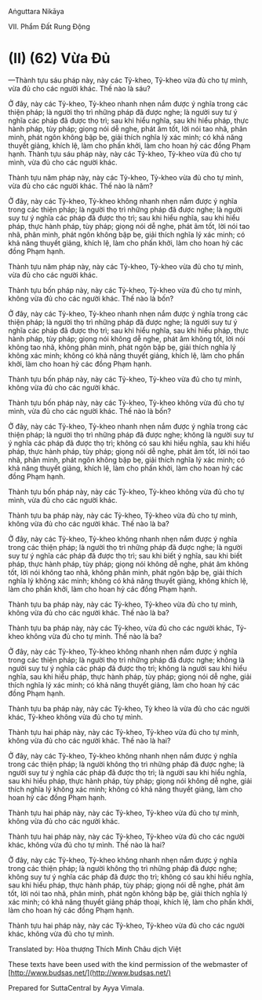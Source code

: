  

Aṅguttara Nikāya

VII. Phẩm Ðất Rung Ðộng

# (II) (62) Vừa Ðủ

—Thành tựu sáu pháp này, này các Tỷ-kheo, Tỷ-kheo vừa đủ cho tự mình, vừa đủ cho các người khác. Thế nào là sáu?

Ở đây, này các Tỷ-kheo, Tỷ-kheo nhanh nhẹn nắm được ý nghĩa trong các thiện pháp; là người thọ trì những pháp đã được nghe; là người suy tư ý nghĩa các pháp đã được thọ trì; sau khi hiểu nghĩa, sau khi hiểu pháp, thực hành pháp, tùy pháp; giọng nói dễ nghe, phát âm tốt, lời nói tao nhã, phân minh, phát ngôn không bập bẹ, giải thích nghĩa lý xác minh; có khả năng thuyết giảng, khích lệ, làm cho phấn khởi, làm cho hoan hỷ các đồng Phạm hạnh. Thành tựu sáu pháp này, này các Tỷ-kheo, Tỷ-kheo vừa đủ cho tự mình, vừa đủ cho các người khác.

Thành tựu năm pháp này, này các Tỷ-kheo, Tỷ-kheo vừa đủ cho tự mình, vừa đủ cho các người khác. Thế nào là năm?

Ở đây, này các Tỷ-kheo, Tỷ-kheo không nhanh nhẹn nắm được ý nghĩa trong các thiện pháp; là người thọ trì những pháp đã được nghe; là người suy tư ý nghĩa các pháp đã được thọ trì; sau khi hiểu nghĩa, sau khi hiểu pháp, thực hành pháp, tùy pháp; giọng nói dễ nghe, phát âm tốt, lời nói tao nhã, phân minh, phát ngôn không bập bẹ, giải thích nghĩa lý xác minh; có khả năng thuyết giảng, khích lệ, làm cho phấn khởi, làm cho hoan hỷ các đồng Phạm hạnh.

Thành tựu năm pháp này, này các Tỷ-kheo, Tỷ-kheo vừa đủ cho tự mình, vừa đủ cho các người khác.

Thành tựu bốn pháp này, này các Tỷ-kheo, Tỷ-kheo vừa đủ cho tự mình, không vừa đủ cho các người khác. Thế nào là bốn?

Ở đây, này các Tỷ-kheo, Tỷ-kheo nhanh nhẹn nắm được ý nghĩa trong các thiện pháp; là người thọ trì những pháp đã được nghe; là người suy tư ý nghĩa các pháp đã được thọ trì; sau khi hiểu nghĩa, sau khi hiểu pháp, thực hành pháp, tùy pháp; giọng nói không dễ nghe, phát âm không tốt, lời nói không tao nhã, không phân minh, phát ngôn bập bẹ, giải thích nghĩa lý không xác minh; không có khả năng thuyết giảng, khích lệ, làm cho phấn khởi, làm cho hoan hỷ các đồng Phạm hạnh.

Thành tựu bốn pháp này, này các Tỷ-kheo, Tỷ-kheo vừa đủ cho tự mình, không vừa đủ cho các người khác.

Thành tựu bốn pháp này, này các Tỷ-kheo, Tỷ-kheo không vừa đủ cho tự mình, vừa đủ cho các người khác. Thế nào là bốn?

Ở đây, này các Tỷ-kheo, Tỷ-kheo nhanh nhẹn nắm được ý nghĩa trong các thiện pháp; là người thọ trì những pháp đã được nghe; không là người suy tư ý nghĩa các pháp đã được thọ trì; không có sau khi hiểu nghĩa, sau khi hiểu pháp, thực hành pháp, tùy pháp; giọng nói dễ nghe, phát âm tốt, lời nói tao nhã, phân minh, phát ngôn không bập bẹ, giải thích nghĩa lý xác minh; có khả năng thuyết giảng, khích lệ, làm cho phấn khởi, làm cho hoan hỷ các đồng Phạm hạnh.

Thành tựu bốn pháp này, này các Tỷ-kheo, Tỷ-kheo không vừa đủ cho tự mình, vừa đủ cho các người khác.

Thành tựu ba pháp này, này các Tỷ-kheo, Tỷ-kheo vừa đủ cho tự mình, không vừa đủ cho các người khác. Thế nào là ba?

Ở đây, này các Tỷ-kheo, Tỷ-kheo không nhanh nhẹn nắm được ý nghĩa trong các thiện pháp; là người thọ trì những pháp đã được nghe; là người suy tư ý nghĩa các pháp đã được thọ trì; sau khi biết ý nghĩa, sau khi biết pháp, thực hành pháp, tùy pháp; giọng nói không dễ nghe, phát âm không tốt, lời nói không tao nhã, không phân minh, phát ngôn bập bẹ, giải thích nghĩa lý không xác minh; không có khả năng thuyết giảng, không khích lệ, làm cho phấn khởi, làm cho hoan hỷ các đồng Phạm hạnh.

Thành tựu ba pháp này, này các Tỷ-kheo, Tỷ-kheo vừa đủ cho tự mình, không vừa đủ cho các người khác. Thế nào là ba?

Thành tựu ba pháp này, này các Tỷ-kheo, vừa đủ cho các người khác, Tỷ-kheo không vừa đủ cho tự mình. Thế nào là ba?

Ở đây, này các Tỷ-kheo, Tỷ-kheo không nhanh nhẹn nắm được ý nghĩa trong các thiện pháp; là người thọ trì những pháp đã được nghe; không là người suy tư ý nghĩa các pháp đã được thọ trì; không là người sau khi hiểu nghĩa, sau khi hiểu pháp, thực hành pháp, tùy pháp; giọng nói dễ nghe, giải thích nghĩa lý xác minh; có khả năng thuyết giảng, làm cho hoan hỷ các đồng Phạm hạnh.

Thành tựu ba pháp này, này các Tỷ-kheo, Tỳ kheo là vừa đủ cho các người khác, Tỷ-kheo không vừa đủ cho tự mình.

Thành tựu hai pháp này, này các Tỷ-kheo, Tỷ-kheo vừa đủ cho tự mình, không vừa đủ cho các người khác. Thế nào là hai?

Ở đây, này các Tỷ-kheo, Tỷ-kheo không nhanh nhẹn nắm được ý nghĩa trong các thiện pháp; là người không thọ trì những pháp đã được nghe; là người suy tư ý nghĩa các pháp đã được thọ trì; là người sau khi hiểu nghĩa, sau khi hiểu pháp, thực hành pháp, tùy pháp; giọng nói không dễ nghe, giải thích nghĩa lý không xác minh; không có khả năng thuyết giảng, làm cho hoan hỷ các đồng Phạm hạnh.

Thành tựu hai pháp này, này các Tỷ-kheo, Tỷ-kheo vừa đủ cho tự mình, không vừa đủ cho các người khác.

Thành tựu hai pháp này, này các Tỷ-kheo, Tỷ-kheo vừa đủ cho các người khác, không vừa đủ cho tự mình. Thế nào là hai?

Ở đây, này các Tỷ-kheo, Tỷ-kheo không nhanh nhẹn nắm được ý nghĩa trong các thiện pháp; là người không thọ trì những pháp đã được nghe; không suy tư ý nghĩa các pháp đã được thọ trì; không có sau khi hiểu nghĩa, sau khi hiểu pháp, thực hành pháp, tùy pháp; giọng nói dễ nghe, phát âm tốt, lời nói tao nhã, phân minh, phát ngôn không bập bẹ, giải thích nghĩa lý xác minh; có khả năng thuyết giảng pháp thoại, khích lệ, làm cho phấn khởi, làm cho hoan hỷ các đồng Phạm hạnh.

Thành tựu hai pháp này, này các Tỷ-kheo, Tỷ-kheo vừa đủ cho các người khác, không vừa đủ cho tự mình.

Translated by: Hòa thượng Thích Minh Châu dịch Việt

These texts have been used with the kind permission of the webmaster of [http://www.budsas.net/](http://www.budsas.net/)

Prepared for SuttaCentral by Ayya Vimala.